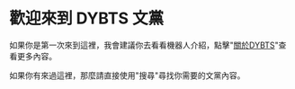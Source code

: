 # 歡迎來到 DYBTS 文黨

如果你是第一次來到這裡，我會建議你去看看機器人介紹，點擊"[關於DYBTS](about.md)"查看更多內容。

如果你有來過這裡，那麼請直接使用"搜尋"尋找你需要的文黨內容。